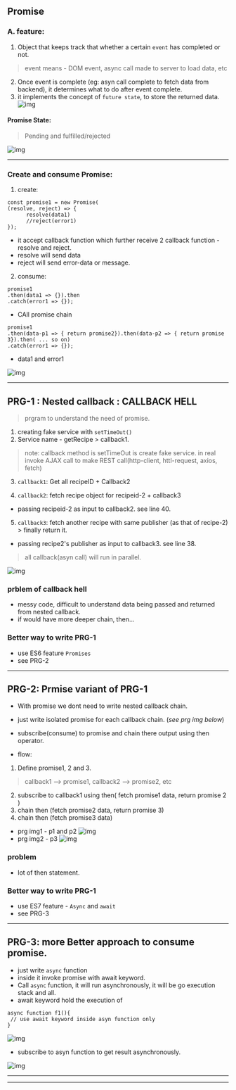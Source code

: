 ## Promise

### A. feature:
1. Object that keeps track that whether a certain `event` has completed or not.
> event means - DOM event, async call made to server to load data, etc

2. Once event is complete (eg: asyn call complete to fetch data from backend), it determines what to do after event complete.
3. it implements the concept of `future state`, to store the returned data.
![img](https://github.com/lekhrajdinkar/javaScript/blob/master/NOTES_JS/asset/jonas/promise/01.jpg)

#### Promise State: 
> Pending and  fulfilled/rejected

![img](https://github.com/lekhrajdinkar/javaScript/blob/master/NOTES_JS/asset/jonas/promise/01_1.jpg)

***

### Create and consume Promise:
1. create:
```
const promise1 = new Promise(
(resolve, reject) => {
      resolve(data1)
      //reject(error1)
});
```
- it accept callback function which further receive 2 callback function - resolve and reject.
- resolve will send data
- reject will send error-data or message.

2. consume: 
```
promise1
.then(data1 => {}).then
.catch(error1 => {});
```
- CAll promise chain
```
promise1
.then(data-p1 => { return promise2}).then(data-p2 => { return promise 3}).then( ... so on)
.catch(error1 => {});
```
- data1 and error1 

![img](https://github.com/lekhrajdinkar/javaScript/blob/master/NOTES_JS/asset/jonas/promise/02.jpg)
***

## PRG-1 : Nested callback : CALLBACK HELL
> prgram to understand the need of promise.

1. creating fake service with `setTimeOut()`
2. Service name - getRecipe > callback1. 

> note: callback method is setTimeOut is create fake service. in real invoke AJAX call to make REST call(http-client, httl-request, axios, fetch)

3. `callback1`: Get all recipeID + Callback2

4. `callback2`: fetch recipe object for recipeid-2 + callback3
- passing recipeid-2 as input to callback2. see line 40.

5. `callback3`: fetch another recipe with same publisher (as that of recipe-2) > finally return it.
- passing recipe2's publisher as input to callback3. see line 38.

> all callback(asyn call) will run in parallel.

![img](https://github.com/lekhrajdinkar/javaScript/blob/master/NOTES_JS/asset/jonas/promise/03.jpg)

### prblem of callback hell
- messy code, difficult to understand data being passed and returned from nested callback.
- if would have more deeper chain, then...

### Better way to write PRG-1
- use ES6 feature `Promises`
- see PRG-2
***

## PRG-2: Prmise variant of PRG-1
- With promise we dont need to write nested callback chain.
- just write isolated promise for each callback chain. (_see prg img below_)
- subscribe(consume) to promise and chain there output using then operator.

- flow: 
1. Define promise1, 2 and 3.
> callback1 --> promise1, callback2 --> promise2, etc

2. subscribe to callback1 using then( fetch promise1 data, return promise 2 )
3. chain then (fetch promise2 data, return promise 3)
4. chain then (fetch promise3 data)

- prg img1 - p1 and p2
![img](https://github.com/lekhrajdinkar/javaScript/blob/master/NOTES_JS/asset/jonas/promise/05.jpg)
- prg img2 - p3
![img](https://github.com/lekhrajdinkar/javaScript/blob/master/NOTES_JS/asset/jonas/promise/05_2.jpg)

### problem
- lot of then statement.

### Better way to write PRG-1
- use ES7 feature - `Async` and `await`
- see PRG-3
***

## PRG-3: more Better approach to consume promise.
- just write `async` function
- inside it invoke promise with await keyword.
- Call `async` function, it will run asynchronously, it will be go execution stack and all.
- await keyword hold the execution of 
```
async function f1(){
 // use await keyword inside asyn function only
}
```

![img](https://github.com/lekhrajdinkar/javaScript/blob/master/NOTES_JS/asset/jonas/promise/06_1.jpg)

- subscribe to asyn function to get result asynchronously.

![img](https://github.com/lekhrajdinkar/javaScript/blob/master/NOTES_JS/asset/jonas/promise/06_2.jpg)

***
___





